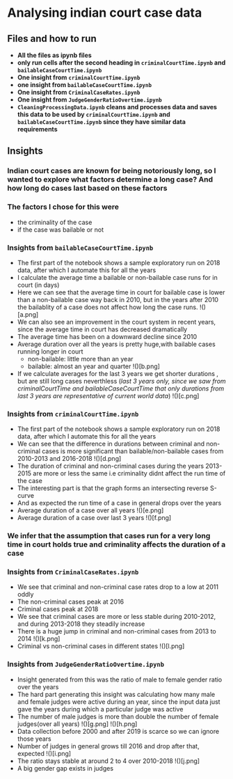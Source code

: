 # **Analysing indian court case data**

## **Files and how to run**
- **All the files as ipynb files**
- **only run cells after the second heading in `criminalCourtTime.ipynb` and `bailableCaseCourtTime.ipynb`**
- **One insight from `criminalCourtTime.ipynb`** 
- **one insight from `bailableCaseCourtTime.ipynb`**
- **One insight from `CriminalCaseRates.ipynb`**
- **One insight from `JudgeGenderRatioOvertime.ipynb`**
- **`CleaningProcessingData.ipynb` cleans and processes data and saves this data to be used by `criminalCourtTime.ipynb` and `bailableCaseCourtTime.ipynb` since they have similar data requirements**

## **Insights**

### **Indian court cases are known for being notoriously long, so I wanted to explore what factors determine a long case? And how long do cases last based on these factors**

### **The factors I chose for this were** 
- the criminality of the case
- if the case was bailable or not

### **Insights from `bailableCaseCourtTime.ipynb`**
- The first part of the notebook shows a sample exploratory run on 2018 data, after which I automate this for all the years
- I calculate the average time a bailable or non-bailable case runs for in court (in days)
- Here we can see that the average time in court for bailable case is lower than a non-bailable case way back in 2010, but in the years after 2010 the bailablity of a case does not affect how long the case runs.
!()[a.png]
- We can also see an improvement in the court system in recent years, since the average time in court has decreased dramatically
- The average time has been on a downward decline since 2010
- Average duration over all the years is pretty huge,with bailable cases running longer in court 
    - non-bailable: little more than an year
    - bailable: almost an year and quarter
!()[b.png]
- If we calculate averages for the last 3 years we get shorter durations , but are still long cases neverthless
(_last 3 years only, since we saw from criminalCourtTime and bailableCaseCourtTime that
only durations from last 3 years are representative of current world data_)
!()[c.png]

### **Insights from `criminalCourtTime.ipynb`**
- The first part of the notebook shows a sample exploratory run on 2018 data, after which I automate this for all the years
- We can see that the difference in durations between criminal and non-criminal cases is more significant than bailable/non-bailable cases from 2010-2013 and 2016-2018
!()[d.png]
- The duration of criminal and non-criminal cases during the years 2013-2015 are more or less the same i.e criminality didnt affect the run time of the case
- The interesting part is that the graph forms an intersecting reverse S-curve
- And as expected the run time of a case in general drops over the years
- Average duration of a case over all years
!()[e.png]
- Average duration of a case over last 3 years
!()[f.png]

### **We infer that the assumption that cases run for a very long time in court holds true and criminality affects the duration of a case**

### **Insights from `CriminalCaseRates.ipynb`**
- We see that criminal and non-criminal case rates drop to a low at 2011 oddly
- The non-criminal cases peak at 2016
- Criminal cases peak at 2018
- We see that criminal cases are more or less stable during 2010-2012, and during 2013-2018 they steadily increase
- There is a huge jump in criminal and non-criminal cases from 2013 to 2014
!()[k.png]
- Criminal vs non-criminal cases in different states
!()[l.png]


### **Insights from `JudgeGenderRatioOvertime.ipynb`**
- Insight generated from this was the ratio of male to female gender ratio over the years
- The hard part generating this insight was calculating how many male and female judges were active during an year, since the input data just gave the years during which a particular judge was active
- The number of male judges is more than double the number of female judges(over all years)
!()[g.png]
!()[h.png]
- Data collection before 2000 and after 2019 is scarce so we can ignore those years
- Number of judges in general grows till 2016 and drop after that, expected
!()[i.png]
- The ratio stays stable at around 2 to 4 over 2010-2018 
!()[j.png]
- A big gender gap exists in judges



